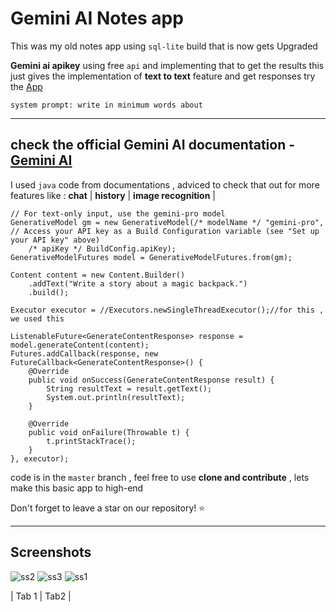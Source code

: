 # Gemini AI Notes app 

This was my old notes app using `sql-lite` build that is now gets Upgraded

__Gemini ai apikey__ 
using free `api` and implementing that to get the results 
this just gives the implementation of __text to text__ feature and get responses 
try the [App](https://drive.google.com/file/d/1VRBzX4uQj4vxgTZeTSuc1ZZxUvoFDBdm/view?usp=sharing) 

``system prompt: write in minimum words about ``

***
## check the official Gemini AI documentation - [Gemini AI](https://ai.google.dev/tutorials/android_quickstart#multi-turn-conversations-chat)

I used `java` code from documentations , adviced to check that out for more features like : **chat** | **history** | **image recognition** |
```
// For text-only input, use the gemini-pro model
GenerativeModel gm = new GenerativeModel(/* modelName */ "gemini-pro",
// Access your API key as a Build Configuration variable (see "Set up your API key" above)
    /* apiKey */ BuildConfig.apiKey);
GenerativeModelFutures model = GenerativeModelFutures.from(gm);

Content content = new Content.Builder()
    .addText("Write a story about a magic backpack.")
    .build();

Executor executor = //Executors.newSingleThreadExecutor();//for this , we used this

ListenableFuture<GenerateContentResponse> response = model.generateContent(content);
Futures.addCallback(response, new FutureCallback<GenerateContentResponse>() {
    @Override
    public void onSuccess(GenerateContentResponse result) {
        String resultText = result.getText();
        System.out.println(resultText);
    }

    @Override
    public void onFailure(Throwable t) {
        t.printStackTrace();
    }
}, executor);
```

code is in the ``master`` branch , feel free to use __clone and contribute__ , lets make this basic app to high-end

Don't forget to leave a star on our repository! :star:

***

## Screenshots 

![ss2](https://github.com/pranshusample765/Gemini-AI-diary-app/assets/58212835/ee5ad281-4fc3-4281-8b51-5ffa8c6520aa) ![ss3](https://github.com/pranshusample765/Gemini-AI-diary-app/assets/58212835/996c0f45-cc11-4905-a868-ae99617449be) ![ss1](https://github.com/pranshusample765/Gemini-AI-diary-app/assets/58212835/3b563c5a-f3b0-4477-9b1a-23f2786bcf46)



| Tab 1 | Tab2 |




